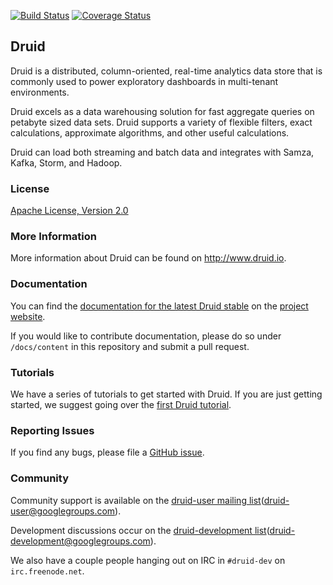 [![Build Status](https://travis-ci.org/druid-io/druid.svg?branch=master)](https://travis-ci.org/druid-io/druid) [![Coverage Status](https://coveralls.io/repos/druid-io/druid/badge.svg?branch=master)](https://coveralls.io/r/druid-io/druid?branch=master)

## Druid

Druid is a distributed, column-oriented, real-time analytics data store
that is commonly used to power exploratory dashboards in multi-tenant
environments.

Druid excels as a data warehousing solution for fast aggregate queries on
petabyte sized data sets. Druid supports a variety of flexible filters, exact
calculations, approximate algorithms, and other useful calculations.

Druid can load both streaming and batch data and integrates with
Samza, Kafka, Storm, and Hadoop.

### License

[Apache License, Version 2.0](http://www.apache.org/licenses/LICENSE-2.0)

### More Information

More information about Druid can be found on <http://www.druid.io>.

### Documentation

You can find the [documentation for the latest Druid stable](http://druid.io/docs/latest/) on
the [project website](http://druid.io/docs/latest/).

If you would like to contribute documentation, please do so under
`/docs/content` in this repository and submit a pull request.

### Tutorials

We have a series of tutorials to get started with Druid.  If you are just
getting started, we suggest going over the [first Druid
tutorial](http://druid.io/docs/latest/tutorials/tutorial-a-first-look-at-druid.html).

### Reporting Issues

If you find any bugs, please file a [GitHub issue](https://github.com/druid-io/druid/issues).

### Community

Community support is available on the [druid-user mailing
list](https://groups.google.com/forum/#!forum/druid-user)(druid-user@googlegroups.com).

Development discussions occur on the [druid-development list](https://groups.google.com/forum/#!forum/druid-development)(druid-development@googlegroups.com).

We also have a couple people hanging out on IRC in `#druid-dev` on
`irc.freenode.net`.
